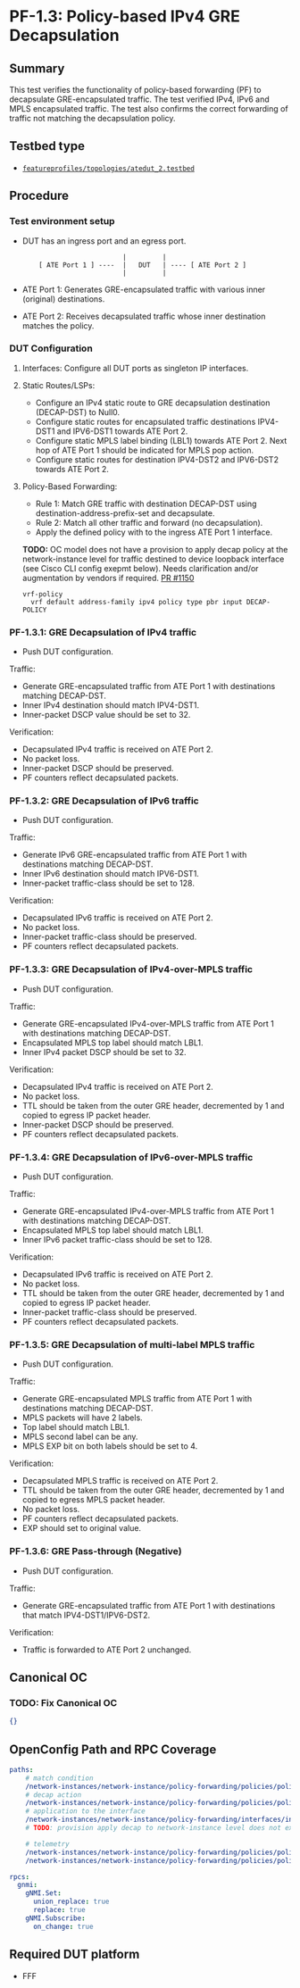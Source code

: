# PF-1.3: Policy-based IPv4 GRE Decapsulation

## Summary

This test verifies the functionality of policy-based forwarding (PF) to decapsulate GRE-encapsulated traffic.
The test verified IPv4, IPv6 and MPLS encapsulated traffic.
The test also confirms the correct forwarding of traffic not matching the decapsulation policy.

## Testbed type

*  [`featureprofiles/topologies/atedut_2.testbed`](https://github.com/openconfig/featureprofiles/blob/main/topologies/atedut_2.testbed)

## Procedure

### Test environment setup

*   DUT has an ingress port and an egress port.

    ```
                             |         |
        [ ATE Port 1 ] ----  |   DUT   | ---- [ ATE Port 2 ]
                             |         |
    ```

*  ATE Port 1: Generates GRE-encapsulated traffic with various inner (original) destinations.
*  ATE Port 2: Receives decapsulated traffic whose inner destination matches the policy.

### DUT Configuration

1.  Interfaces: Configure all DUT ports as singleton IP interfaces.
 
2.  Static Routes/LSPs:
    *  Configure an IPv4 static route to GRE decapsulation destination (DECAP-DST) to Null0.
    *  Configure static routes for encapsulated traffic destinations IPV4-DST1 and IPV6-DST1 towards ATE Port 2.
    *  Configure static MPLS label binding (LBL1) towards ATE Port 2. Next hop of ATE Port 1 should be indicated for MPLS pop action.
    *  Configure static routes for destination IPV4-DST2 and IPV6-DST2 towards ATE Port 2.

3.  Policy-Based Forwarding: 
    *  Rule 1: Match GRE traffic with destination DECAP-DST using destination-address-prefix-set and decapsulate.
    *  Rule 2: Match all other traffic and forward (no decapsulation).
    *  Apply the defined policy with to the ingress ATE Port 1 interface. 
    
    **TODO:** OC model does not have a provision to apply decap policy at the network-instance level for traffic destined to device loopback interface (see Cisco CLI config exepmt below). Needs clarification and/or augmentation by vendors if required. [PR #1150](https://github.com/openconfig/public/pull/1150)

    ```
    vrf-policy
      vrf default address-family ipv4 policy type pbr input DECAP-POLICY
    ```

    
### PF-1.3.1: GRE Decapsulation of IPv4 traffic
-  Push DUT configuration.

Traffic: 
-  Generate GRE-encapsulated traffic from ATE Port 1 with destinations matching DECAP-DST. 
-  Inner IPv4 destination should match IPV4-DST1.
-  Inner-packet DSCP value should be set to 32. 

Verification: 
-  Decapsulated IPv4 traffic is received on ATE Port 2.
-  No packet loss.
-  Inner-packet DSCP should be preserved.
-  PF counters reflect decapsulated packets.

### PF-1.3.2: GRE Decapsulation of IPv6 traffic
-  Push DUT configuration.

Traffic: 
-  Generate IPv6 GRE-encapsulated traffic from ATE Port 1 with destinations matching DECAP-DST. 
-  Inner IPv6 destination should match IPV6-DST1.
-  Inner-packet traffic-class should be set to 128. 

Verification:
-  Decapsulated IPv6 traffic is received on ATE Port 2.
-  No packet loss.
-  Inner-packet traffic-class should be preserved.
-  PF counters reflect decapsulated packets.


### PF-1.3.3: GRE Decapsulation of IPv4-over-MPLS traffic
-  Push DUT configuration.

Traffic: 
-  Generate GRE-encapsulated IPv4-over-MPLS traffic from ATE Port 1 with destinations matching DECAP-DST. 
-  Encapsulated MPLS top label should match LBL1.
-  Inner IPv4 packet DSCP should be set to 32. 

Verification:
-  Decapsulated IPv4 traffic is received on ATE Port 2.
-  No packet loss.
-  TTL should be taken from the outer GRE header, decremented by 1 and copied to egress IP packet header.
-  Inner-packet DSCP should be preserved.
-  PF counters reflect decapsulated packets.


### PF-1.3.4: GRE Decapsulation of IPv6-over-MPLS traffic
-  Push DUT configuration.

Traffic: 
-  Generate GRE-encapsulated IPv4-over-MPLS traffic from ATE Port 1 with destinations matching DECAP-DST. 
-  Encapsulated MPLS top label should match LBL1.
-  Inner IPv6 packet traffic-class should be set to 128. 

Verification:
-  Decapsulated IPv6 traffic is received on ATE Port 2.
-  No packet loss.
-  TTL should be taken from the outer GRE header, decremented by 1 and copied to egress IP packet header.
-  Inner-packet traffic-class should be preserved.
-  PF counters reflect decapsulated packets.



### PF-1.3.5: GRE Decapsulation of multi-label MPLS traffic
-  Push DUT configuration.

Traffic: 
-  Generate GRE-encapsulated MPLS traffic from ATE Port 1 with destinations matching DECAP-DST. 
-  MPLS packets will have 2 labels. 
-  Top label should match LBL1. 
-  MPLS second label can be any. 
-  MPLS EXP bit on both labels should be set to 4.

Verification:
-  Decapsulated MPLS traffic is received on ATE Port 2.
-  TTL should be taken from the outer GRE header, decremented by 1 and copied to egress MPLS packet header.
-  No packet loss.
-  PF counters reflect decapsulated packets.
-  EXP should set to original value.


### PF-1.3.6: GRE Pass-through (Negative)
-  Push DUT configuration.

Traffic: 
-  Generate GRE-encapsulated traffic from ATE Port 1 with destinations that match IPV4-DST1/IPV6-DST2.

Verification:
-  Traffic is forwarded to ATE Port 2 unchanged.

## Canonical OC
### TODO: Fix Canonical OC
```json
{}
```

## OpenConfig Path and RPC Coverage

```yaml
paths:
    # match condition
    /network-instances/network-instance/policy-forwarding/policies/policy/rules/rule/ipv4/config/destination-address-prefix-set:
    # decap action
    /network-instances/network-instance/policy-forwarding/policies/policy/rules/rule/action/config/decapsulate-gre:
    # application to the interface
    /network-instances/network-instance/policy-forwarding/interfaces/interface/config/apply-forwarding-policy:
    # TODO: provision apply decap to network-instance level does not exist. Needs clarification and/or augmentation by vendors.

    # telemetry
    /network-instances/network-instance/policy-forwarding/policies/policy/rules/rule/state/matched-pkts:
    /network-instances/network-instance/policy-forwarding/policies/policy/rules/rule/state/matched-octets:

rpcs:
  gnmi:
    gNMI.Set:
      union_replace: true
      replace: true
    gNMI.Subscribe:
      on_change: true
```

## Required DUT platform

* FFF
